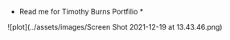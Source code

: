 * Read me for Timothy Burns Portfilio *

![plot](../assets/images/Screen Shot 2021-12-19 at 13.43.46.png)

